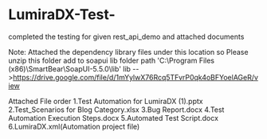 # LumiraDX-Test-
completed the testing for given rest_api_demo and attached documents    

Note: Attached the dependency library files under this location so Please unzip this folder add to soapui lib folder path 'C:\Program Files (x86)\SmartBear\SoapUI-5.5.0\lib'
lib -->https://drive.google.com/file/d/1mYylwX76Rcq5TFvrP0qk4oBFYoelAGeR/view

Attached File order
1.Test Automation for LumiraDX (1).pptx
2.Test_Scenarios for Blog Category.xlsx
3.Bug Report.docx
4.Test Automation Execution Steps.docx
5.Automated Test Script.docx
6.LumiraDX.xml(Automation project file)


